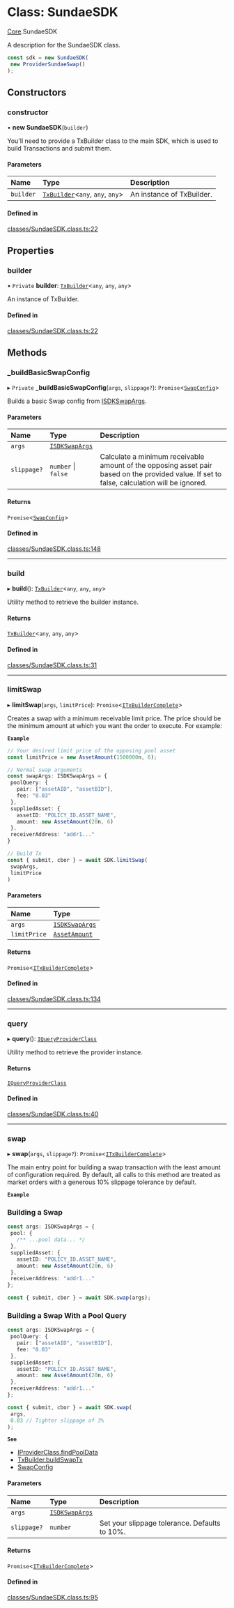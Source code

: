 # Class: SundaeSDK

[Core](../modules/Core.md).SundaeSDK

A description for the SundaeSDK class.

```ts
const sdk = new SundaeSDK(
 new ProviderSundaeSwap()
);
```

## Constructors

### constructor

• **new SundaeSDK**(`builder`)

You'll need to provide a TxBuilder class to the main SDK, which is used to build Transactions and submit them.

#### Parameters

| Name | Type | Description |
| :------ | :------ | :------ |
| `builder` | [`TxBuilder`](Core.TxBuilder.md)<`any`, `any`, `any`\> | An instance of TxBuilder. |

#### Defined in

[classes/SundaeSDK.class.ts:22](https://github.com/SundaeSwap-finance/sundae-sdk/blob/main/packages/core/src/classes/SundaeSDK.class.ts#L22)

## Properties

### builder

• `Private` **builder**: [`TxBuilder`](Core.TxBuilder.md)<`any`, `any`, `any`\>

An instance of TxBuilder.

#### Defined in

[classes/SundaeSDK.class.ts:22](https://github.com/SundaeSwap-finance/sundae-sdk/blob/main/packages/core/src/classes/SundaeSDK.class.ts#L22)

## Methods

### \_buildBasicSwapConfig

▸ `Private` **_buildBasicSwapConfig**(`args`, `slippage?`): `Promise`<[`SwapConfig`](Core.SwapConfig.md)\>

Builds a basic Swap config from [ISDKSwapArgs](../interfaces/Core.ISDKSwapArgs.md).

#### Parameters

| Name | Type | Description |
| :------ | :------ | :------ |
| `args` | [`ISDKSwapArgs`](../interfaces/Core.ISDKSwapArgs.md) |  |
| `slippage?` | `number` \| ``false`` | Calculate a minimum receivable amount of the opposing asset pair based on the provided value. If set to false, calculation will be ignored. |

#### Returns

`Promise`<[`SwapConfig`](Core.SwapConfig.md)\>

#### Defined in

[classes/SundaeSDK.class.ts:148](https://github.com/SundaeSwap-finance/sundae-sdk/blob/main/packages/core/src/classes/SundaeSDK.class.ts#L148)

___

### build

▸ **build**(): [`TxBuilder`](Core.TxBuilder.md)<`any`, `any`, `any`\>

Utility method to retrieve the builder instance.

#### Returns

[`TxBuilder`](Core.TxBuilder.md)<`any`, `any`, `any`\>

#### Defined in

[classes/SundaeSDK.class.ts:31](https://github.com/SundaeSwap-finance/sundae-sdk/blob/main/packages/core/src/classes/SundaeSDK.class.ts#L31)

___

### limitSwap

▸ **limitSwap**(`args`, `limitPrice`): `Promise`<[`ITxBuilderComplete`](../interfaces/Core.ITxBuilderComplete.md)\>

Creates a swap with a minimum receivable limit price. The price should be the minimum
amount at which you want the order to execute. For example:

**`Example`**

```ts
// Your desired limit price of the opposing pool asset
const limitPrice = new AssetAmount(1500000n, 6);

// Normal swap arguments
const swapArgs: ISDKSwapArgs = {
 poolQuery: {
   pair: ["assetAID", "assetBID"],
   fee: "0.03"
 },
 suppliedAsset: {
   assetID: "POLICY_ID.ASSET_NAME",
   amount: new AssetAmount(20n, 6)
 },
 receiverAddress: "addr1..."
}

// Build Tx
const { submit, cbor } = await SDK.limitSwap(
 swapArgs,
 limitPrice
)
```

#### Parameters

| Name | Type |
| :------ | :------ |
| `args` | [`ISDKSwapArgs`](../interfaces/Core.ISDKSwapArgs.md) |
| `limitPrice` | [`AssetAmount`](Core.AssetAmount.md) |

#### Returns

`Promise`<[`ITxBuilderComplete`](../interfaces/Core.ITxBuilderComplete.md)\>

#### Defined in

[classes/SundaeSDK.class.ts:134](https://github.com/SundaeSwap-finance/sundae-sdk/blob/main/packages/core/src/classes/SundaeSDK.class.ts#L134)

___

### query

▸ **query**(): [`IQueryProviderClass`](../interfaces/Core.IQueryProviderClass.md)

Utility method to retrieve the provider instance.

#### Returns

[`IQueryProviderClass`](../interfaces/Core.IQueryProviderClass.md)

#### Defined in

[classes/SundaeSDK.class.ts:40](https://github.com/SundaeSwap-finance/sundae-sdk/blob/main/packages/core/src/classes/SundaeSDK.class.ts#L40)

___

### swap

▸ **swap**(`args`, `slippage?`): `Promise`<[`ITxBuilderComplete`](../interfaces/Core.ITxBuilderComplete.md)\>

The main entry point for building a swap transaction with the least amount
of configuration required. By default, all calls to this method are treated
as market orders with a generous 10% slippage tolerance by default.

**`Example`**

### Building a Swap
```ts
const args: ISDKSwapArgs = {
 pool: {
   /** ...pool data... */
 },
 suppliedAsset: {
   assetID: "POLICY_ID.ASSET_NAME",
   amount: new AssetAmount(20n, 6)
 },
 receiverAddress: "addr1..."
};

const { submit, cbor } = await SDK.swap(args);
```

### Building a Swap With a Pool Query
```ts
const args: ISDKSwapArgs = {
 poolQuery: {
   pair: ["assetAID", "assetBID"],
   fee: "0.03"
 },
 suppliedAsset: {
   assetID: "POLICY_ID.ASSET_NAME",
   amount: new AssetAmount(20n, 6)
 },
 receiverAddress: "addr1..."
};

const { submit, cbor } = await SDK.swap(
 args,
 0.03 // Tighter slippage of 3%
);
```

**`See`**

 - [IProviderClass.findPoolData](../interfaces/Core.IQueryProviderClass.md#findpooldata)
 - [TxBuilder.buildSwapTx](Core.TxBuilder.md#buildswaptx)
 - [SwapConfig](Core.SwapConfig.md)

#### Parameters

| Name | Type | Description |
| :------ | :------ | :------ |
| `args` | [`ISDKSwapArgs`](../interfaces/Core.ISDKSwapArgs.md) |  |
| `slippage?` | `number` | Set your slippage tolerance. Defaults to 10%. |

#### Returns

`Promise`<[`ITxBuilderComplete`](../interfaces/Core.ITxBuilderComplete.md)\>

#### Defined in

[classes/SundaeSDK.class.ts:95](https://github.com/SundaeSwap-finance/sundae-sdk/blob/main/packages/core/src/classes/SundaeSDK.class.ts#L95)
